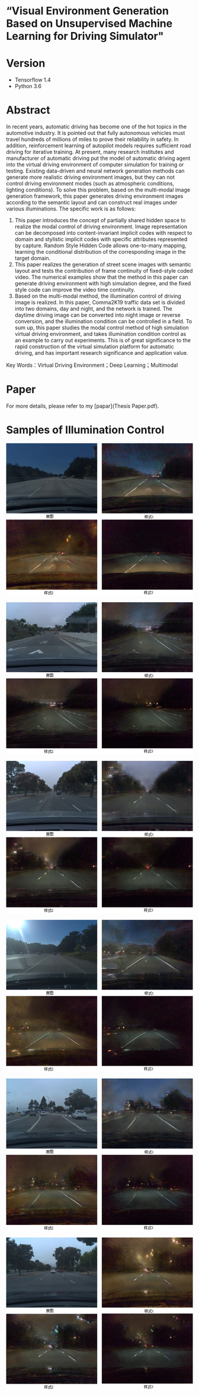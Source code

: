 # “Visual Environment Generation Based on Unsupervised Machine Learning for Driving Simulator"

# Version
* Tensorflow 1.4
* Python 3.6

# Abstract 
In recent years, automatic driving has become one of the hot topics in the automotive industry. It is pointed out that fully autonomous vehicles must travel hundreds of millions of miles to prove their reliability in safety. In addition, reinforcement learning of autopilot models requires sufficient road driving for iterative training. At present, many research institutes and manufacturer of automatic driving put the model of automatic driving agent into the virtual driving environment of computer simulation for training or testing.
Existing data-driven and neural network generation methods can generate more realistic driving environment images, but they can not control driving environment modes (such as atmospheric conditions, lighting conditions). To solve this problem, based on the multi-modal image generation framework, this paper generates driving environment images according to the semantic layout and can construct real images under various illuminations. The specific work is as follows:
1. This paper introduces the concept of partially shared hidden space to realize the modal control of driving environment. Image representation can be decomposed into content-invariant implicit codes with respect to domain and stylistic implicit codes with specific attributes represented by capture. Random Style Hidden Code allows one-to-many mapping, learning the conditional distribution of the corresponding image in the target domain.
2. This paper realizes the generation of street scene images with semantic layout and tests the contribution of frame continuity of fixed-style coded video. The numerical examples show that the method in this paper can generate driving environment with high simulation degree, and the fixed style code can improve the video time continuity.
3. Based on the multi-modal method, the illumination control of driving image is realized. In this paper, Comma2K19 traffic data set is divided into two domains, day and night, and the network is trained. The daytime driving image can be converted into night image or reverse conversion, and the illumination condition can be controlled in a field.
To sum up, this paper studies the modal control method of high simulation virtual driving environment, and takes illumination condition control as an example to carry out experiments. This is of great significance to the rapid construction of the virtual simulation platform for automatic driving, and has important research significance and application value.

Key Words：Virtual Driving Environment；Deep Learning；Multimodal

# Paper
For more details, please refer to my [papar](Thesis Paper.pdf).

# Samples of Illumination Control
![Sample1](sample1.png)

![Sample2](sample2.png)

![Sample3](sample3.png)

![Sample4](sample4.png)

![Sample6](sample5.png)

![Sample6](sample6.png)
